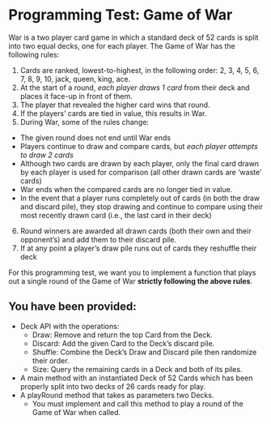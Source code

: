 # Programming Test: Game of War

War is a two player card game in which a standard deck of 52 cards is split into two equal
decks, one for each player. The Game of War has the following rules:

1. Cards are ranked, lowest-to-highest, in the following order:
2, 3, 4, 5, 6, 7, 8, 9, 10, jack, queen, king, ace.
2. At the start of a round, *each player draws 1 card* from their deck and places it face-up in
front of them.
3. The player that revealed the higher card wins that round.
4. If the players’ cards are tied in value, this results in War.
5. During War, some of the rules change:
  * The given round does not end until War ends
  * Players continue to draw and compare cards, but *each player attempts to draw 2 cards*
  * Although two cards are drawn by each player, only the final card drawn by each
player is used for comparison (all other drawn cards are ‘waste’ cards)
  * War ends when the compared cards are no longer tied in value.
  * In the event that a player runs completely out of cards (in both the draw and
discard pile), they stop drawing and continue to compare using their most
recently drawn card (i.e., the last card in their deck)
6. Round winners are awarded all drawn cards (both their own and their opponent’s) and
add them to their discard pile.
7. If at any point a player’s draw pile runs out of cards they reshuffle their deck

For this programming test, we want you to implement a function that plays out a single round of
the Game of War **strictly following the above rules**.

## You have been provided:

* Deck API with the operations:
  * Draw: Remove and return the top Card from the Deck.
  * Discard: Add the given Card to the Deck’s discard pile.
  * Shuffle: Combine the Deck’s Draw and Discard pile then randomize their order.
  * Size: Query the remaining cards in a Deck and both of its piles.
* A main method with an instantiated Deck of 52 Cards which has been properly split into
two decks of 26 cards ready for play.
* A playRound method that takes as parameters two Decks.
  * You must implement and call this method to play a round of the Game of War when called.